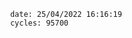 

                date: 25/04/2022 16:16:19
                cycles: 95700

                         